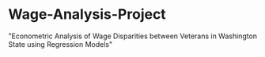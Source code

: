 # Wage-Analysis-Project
 "Econometric Analysis of Wage Disparities between Veterans in Washington State using Regression Models"
